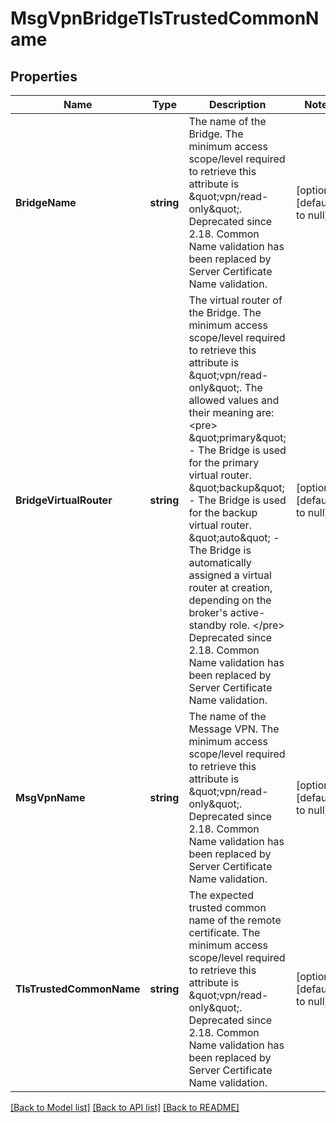 # MsgVpnBridgeTlsTrustedCommonName

## Properties
Name | Type | Description | Notes
------------ | ------------- | ------------- | -------------
**BridgeName** | **string** | The name of the Bridge.  The minimum access scope/level required to retrieve this attribute is \&quot;vpn/read-only\&quot;. Deprecated since 2.18. Common Name validation has been replaced by Server Certificate Name validation. | [optional] [default to null]
**BridgeVirtualRouter** | **string** | The virtual router of the Bridge.  The minimum access scope/level required to retrieve this attribute is \&quot;vpn/read-only\&quot;. The allowed values and their meaning are:  &lt;pre&gt; \&quot;primary\&quot; - The Bridge is used for the primary virtual router. \&quot;backup\&quot; - The Bridge is used for the backup virtual router. \&quot;auto\&quot; - The Bridge is automatically assigned a virtual router at creation, depending on the broker&#x27;s active-standby role. &lt;/pre&gt;  Deprecated since 2.18. Common Name validation has been replaced by Server Certificate Name validation. | [optional] [default to null]
**MsgVpnName** | **string** | The name of the Message VPN.  The minimum access scope/level required to retrieve this attribute is \&quot;vpn/read-only\&quot;. Deprecated since 2.18. Common Name validation has been replaced by Server Certificate Name validation. | [optional] [default to null]
**TlsTrustedCommonName** | **string** | The expected trusted common name of the remote certificate.  The minimum access scope/level required to retrieve this attribute is \&quot;vpn/read-only\&quot;. Deprecated since 2.18. Common Name validation has been replaced by Server Certificate Name validation. | [optional] [default to null]

[[Back to Model list]](../README.md#documentation-for-models) [[Back to API list]](../README.md#documentation-for-api-endpoints) [[Back to README]](../README.md)

